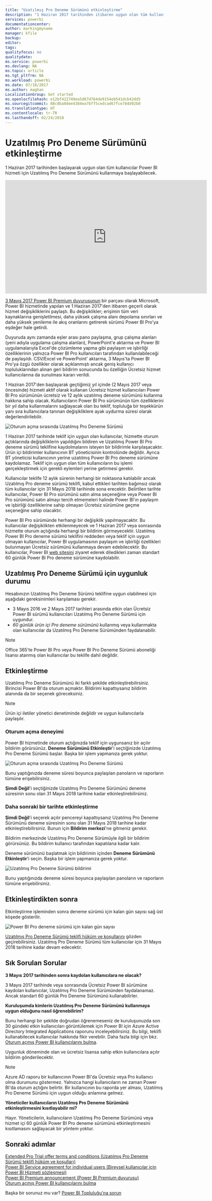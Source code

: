 ```yaml
---
title: "Uzatılmış Pro Deneme Sürümünü etkinleştirme"
description: "1 Haziran 2017 tarihinden itibaren uygun olan tüm kullanıcılar Power BI hizmeti için Uzatılmış Pro Deneme Sürümünü kullanmaya başlayabilecek."
services: powerbi
documentationcenter: 
author: markingmyname
manager: kfile
backup: 
editor: 
tags: 
qualityfocus: no
qualitydate: 
ms.service: powerbi
ms.devlang: NA
ms.topic: article
ms.tgt_pltfrm: NA
ms.workload: powerbi
ms.date: 07/18/2017
ms.author: maghan
LocalizationGroup: Get started
ms.openlocfilehash: e12bf422749ea5d67d764de9154eb541dcb42dd5
ms.sourcegitcommit: 88c8ba8dee4384ea7bff5cedcad67fce784d92b0
ms.translationtype: HT
ms.contentlocale: tr-TR
ms.lasthandoff: 02/24/2018
---
```

# <a name="extended-pro-trial-activation"></a>Uzatılmış Pro Deneme Sürümünü etkinleştirme
1 Haziran 2017 tarihinden başlayarak uygun olan tüm kullanıcılar Power BI hizmeti için Uzatılmış Pro Deneme Sürümünü kullanmaya başlayabilecek.

<iframe width="640" height="360" src="https://www.youtube.com/embed/tPsNoPyY9aA?showinfo=0" frameborder="0" allowfullscreen></iframe>

[3 Mayıs 2017 Power BI Premium duyurusunun](https://powerbi.microsoft.com/blog/microsoft-accelerates-modern-bi-adoption-with-power-bi-premium/) bir parçası olarak Microsoft, Power BI hizmetinde yapılan ve 1 Haziran 2017'den itibaren geçerli olarak hizmet değişikliklerini paylaştı. Bu değişiklikler; erişimin tüm veri kaynaklarına genişletilmesi, daha yüksek çalışma alanı depolama sınırları ve daha yüksek yenileme ile akış oranlarını getirerek sürümü Power BI Pro'ya eşdeğer hale getirdi.

Duyuruda aynı zamanda eşler arası pano paylaşma, grup çalışma alanları (yeni adıyla uygulama çalışma alanları), PowerPoint'e aktarma ve Power BI uygulamalarıyla Excel'de çözümleme yapma gibi paylaşım ve işbirliği özelliklerinin yalnızca Power BI Pro kullanıcıları tarafından kullanılabileceği de paylaşıldı. CSV/Excel ve PowerPoint' aktarma, 3 Mayıs'ta Power BI Pro'ya özgü özellikler olarak açıklanmıştı ancak geniş kullanıcı topluluklarından alınan geri bildirim sonucunda bu özelliğin Ücretsiz hizmet kullanıcılarına da sunulması kararı verildi.

1 Haziran 2017'den başlayarak geçtiğimiz yıl içinde (2 Mayıs 2017 veya öncesinde) hizmeti aktif olarak kullanan Ücretsiz hizmet kullanıcıları Power BI Pro sürümünün ücretsiz ve 12 aylık uzatılmış deneme sürümünü kullanma hakkına sahip olacak. Kullanıcıların Power BI Pro sürümünün tüm özelliklerini bir yıl daha kullanmalarını sağlayacak olan bu teklif, topluluğa bir teşekkürün yanı sıra kullanıcılara tanınan değişikliklere ayak uydurma süresi olarak değerlendirilebilir.

![Oturum açma sırasında Uzatılmış Pro Deneme Sürümü](media/service-extended-pro-trial/extended-pro-trial-activate-pop-up.png)

1 Haziran 2017 tarihinde teklif için uygun olan kullanıcılar, hizmette oturum açtıklarında değişikliklerin yapıldığını bildiren ve Uzatılmış Power BI Pro deneme sürümü teklifine kaydolmalarını isteyen bir bildirimle karşılaşacaktır. Ürün içi bildirimler kullanıcının BT yöneticisinin kontrolünde değildir. Ayrıca BT yöneticisi kullanıcının yerine uzatılmış Power BI Pro deneme sürümüne kaydolamaz. Teklif için uygun olan tüm kullanıcıların bu işlemi gerçekleştirmek için gerekli eylemleri yerine getirmesi gerekir.

Kullanıcılar teklife 12 aylık sürenin herhangi bir noktasına katılabilir ancak Uzatılmış Pro deneme sürümü teklifi, kabul ettikleri tarihten bağımsız olarak tüm kullanıcılar için 31 Mayıs 2018 tarihinde sona erecektir. Belirtilen tarihte kullanıcılar, Power BI Pro sürümünü satın alma seçeneğine veya Power BI Pro sürümünü satın almayı tercih etmemeleri halinde Power BI'ın paylaşım ve işbirliği özelliklerine sahip olmayan Ücretsiz sürümüne geçme seçeneğine sahip olacaktır.

Power BI Pro sürümünde herhangi bir değişiklik yapılmayacaktır. Bu kullanıcılar değişiklikten etkilenmeyecek ve 1 Haziran 2017 veya sonrasında hizmette oturum açtığında herhangi bir bildirim görmeyecektir. Uzatılmış Power BI Pro deneme sürümü teklifini reddeden veya teklif için uygun olmayan kullanıcılar, Power BI uygulamasının paylaşım ve işbirliği özellikleri bulunmayan Ücretsiz sürümünü kullanmaya devam edebilecektir. Bu kullanıcılar, Power BI [web sitesini](https://powerbi.microsoft.com/get-started/) ziyaret ederek diledikleri zaman standart 60 günlük Power BI Pro deneme sürümüne kaydolabilir.

## <a name="eligibility-for-extended-pro-trial"></a>Uzatılmış Pro Deneme Sürümü için uygunluk durumu
Hesabınızın Uzatılmış Pro Deneme Sürümü teklifine uygun olabilmesi için aşağıdaki gereksinimleri karşılaması gerekir.

* 3 Mayıs 2016 ve 2 Mayıs 2017 tarihleri arasında etkin olan Ücretsiz Power BI sürümü kullanıcıları Uzatılmış Pro Deneme Sürümü için uygundur.
* *60 günlük ürün içi Pro deneme sürümünü* kullanmış veya kullanmakta olan kullanıcılar da Uzatılmış Pro Deneme Sürümünden faydalanabilir.

> [!NOTE]
> Office 365'te Power BI Pro veya Power BI Pro Deneme Sürümü aboneliği lisansı atanmış olan kullanıcılar bu teklife dahil değildir.
> 
> 

## <a name="how-to-activate"></a>Etkinleştirme
Uzatılmış Pro Deneme Sürümünü iki farklı şekilde etkinleştirebilirsiniz. Birincisi Power BI'da oturum açmaktır. Bildirimi kapattıysanız bildirim alanında da bir seçenek göreceksiniz.

> [!NOTE]
> Ürün içi iletiler yönetici denetiminde değildir ve uygun kullanıcılarla paylaşılır.
> 
> 

### <a name="experience-at-sign-in"></a>Oturum açma deneyimi
Power BI hizmetinde oturum açtığınızda teklif için uygunsanız bir açılır bildirim görürsünüz. **Deneme Sürümünü Etkinleştir**'i seçtiğinizde Uzatılmış Pro Deneme Sürümü başlar. Başka bir işlem yapmanıza gerek yoktur.

![Oturum açma sırasında Uzatılmış Pro Deneme Sürümü](media/service-extended-pro-trial/extended-pro-trial-pop-up.png)

Bunu yaptığınızda deneme süresi boyunca paylaşılan panoların ve raporların tümüne erişebilirsiniz.

**Şimdi Değil**'i seçtiğinizde Uzatılmış Pro Deneme Sürümünü deneme süresinin sonu olan 31 Mayıs 2018 tarihine kadar etkinleştirebilirsiniz.

### <a name="activation-at-a-later-date"></a>Daha sonraki bir tarihte etkinleştirme
**Şimdi Değil**'i seçerek açılır pencereyi kapattıysanız Uzatılmış Pro Deneme Sürümünü deneme süresinin sonu olan 31 Mayıs 2018 tarihine kadar etkinleştirebilirsiniz. Bunun için **Bildirim merkezi**'ne gitmeniz gerekir.

Bildirim merkezinde Uzatılmış Pro Deneme Sürümüyle ilgili bir bildirim görürsünüz. Bu bildirim kullanıcı tarafından kapatılana kadar kalır.

Deneme sürümünü başlatmak için bildirimin içinden **Deneme Sürümünü Etkinleştir**'i seçin. Başka bir işlem yapmanıza gerek yoktur.

![Uzatılmış Pro Deneme Sürümü bildirimi](media/service-extended-pro-trial/extended-pro-trial-notification.png)

Bunu yaptığınızda deneme süresi boyunca paylaşılan panoların ve raporların tümüne erişebilirsiniz.

## <a name="after-activation"></a>Etkinleştirdikten sonra
Etkinleştirme işleminden sonra deneme sürümü için kalan gün sayısı sağ üst köşede gösterilir.

![Power BI Pro deneme sürümü için kalan gün sayısı](media/service-extended-pro-trial/powerbi-trial-days-left.png)

[Uzatılmış Pro Deneme Sürümü teklifi hüküm ve koşullarını](https://aka.ms/power-bi-trial) gözden geçirebilirsiniz. Uzatılmış Pro Deneme Sürümü tüm kullanıcılar için 31 Mayıs 2018 tarihine kadar devam edecektir.

## <a name="frequently-asked-questions"></a>Sık Sorulan Sorular
**3 Mayıs 2017 tarihinden sonra kaydolan kullanıcılara ne olacak?**

3 Mayıs 2017 tarihinde veya sonrasında Ücretsiz Power BI sürümüne kaydolan kullanıcılar, Uzatılmış Pro Deneme Sürümünden faydalanamaz. Ancak standart 60 günlük Pro Deneme Sürümünü kullanabilirler.

**Kuruluşumda kimlerin Uzatılmış Pro Deneme Sürümünü kullanmaya uygun olduğunu nasıl öğrenebilirim?**

Bunu herhangi bir şekilde doğrudan öğrenemeseniz de kuruluşunuzda son 30 gündeki etkin kullanıcıları görüntülemek için Power BI için Azure Active Directory Integrated Applications raporunu inceleyebilirsiniz. Bu bilgi, teklifi kullanabilecek kullanıcılar hakkında fikir verebilir. Daha fazla bilgi için bkz. [Oturum açmış Power BI kullanıcılarını bulma](service-admin-access-usage.md).

Uygunluk döneminde olan ve ücretsiz lisansa sahip etkin kullanıcılara açılır bildirim gönderilecektir. 

> [!NOTE]
> Azure AD raporu bir kullanıcının Power BI'da Ücretsiz veya Pro kullanıcı olma durumunu göstermez. Yalnızca hangi kullanıcıların ne zaman Power BI'da oturum açtığını belirtir. Bir kullanıcının bu raporda yer alması, Uzatılmış Pro Deneme Sürümü için uygun olduğu anlamına gelmez.
> 
> 

**Yöneticiler kullanıcıların Uzatılmış Pro Deneme Sürümünü etkinleştirmesini kısıtlayabilir mi?**

Hayır. Yöneticilerin, kullanıcıların Uzatılmış Pro Deneme Sürümünü veya hizmet içi 60 günlük Power BI Pro deneme sürümünü etkinleştirmesini kısıtlamasını sağlayacak bir yöntem yoktur.

## <a name="next-steps"></a>Sonraki adımlar
[Extended Pro Trial offer terms and conditions (Uzatılmış Pro Deneme Sürümü teklifi hüküm ve koşulları)](https://aka.ms/power-bi-trial)  
[Power BI Service agreement for individual users (Bireysel kullanıcılar için Power BI Hizmeti sözleşmesi)](https://powerbi.microsoft.com/terms-of-service/)  
[Power BI Premium announcement (Power BI Premium duyurusu)](https://aka.ms/pbipremium-announcement)  
[Oturum açmış Power BI kullanıcılarını bulma](service-admin-access-usage.md)

Başka bir sorunuz mu var? [Power BI Topluluğu'na sorun](https://community.powerbi.com/)

